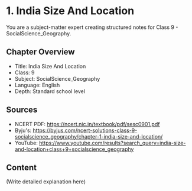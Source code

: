 # 1. India Size And Location

You are a subject-matter expert creating structured notes for Class 9 - SocialScience_Geography.

## Chapter Overview
- Title: India Size And Location
- Class: 9
- Subject: SocialScience_Geography
- Language: English
- Depth: Standard school level

## Sources
- NCERT PDF: https://ncert.nic.in/textbook/pdf/sesc0901.pdf
- Byju's: https://byjus.com/ncert-solutions-class-9-socialscience_geography/chapter-1-india-size-and-location/
- YouTube: https://www.youtube.com/results?search_query=india-size-and-location+class+9+socialscience_geography

## Content
(Write detailed explanation here)
